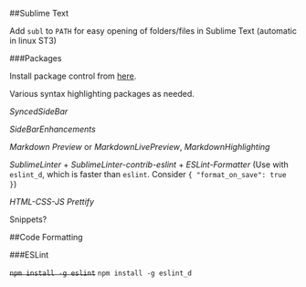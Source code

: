##Sublime Text

Add `subl` to `PATH` for easy opening of folders/files in Sublime Text (automatic in linux ST3)

###Packages

Install package control from [here](https://packagecontrol.io/installation).

Various syntax highlighting packages as needed.

*SyncedSideBar*

*SideBarEnhancements*

*Markdown Preview* or *MarkdownLivePreview*, *MarkdownHighlighting*

*SublimeLinter* + *SublimeLinter-contrib-eslint* + *ESLint-Formatter* (Use with `eslint_d`, which is faster than `eslint`. Consider `{ "format_on_save": true }`)

*HTML-CSS-JS Prettify*

Snippets?


##Code Formatting


###ESLint

~~`npm install -g eslint`~~
`npm install -g eslint_d`
 


